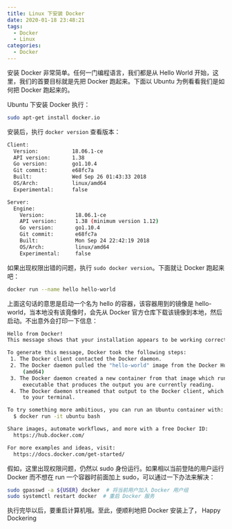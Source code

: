 ```yaml
---
title: Linux 下安装 Docker
date: 2020-01-18 23:48:21
tags:
  - Docker
  - Linux
categories:
  - Docker
---
```


安装 Docker 非常简单。任何一门编程语言，我们都是从 Hello World 开始，这里，我们的首要目标就是先把 Docker 跑起来。下面以 Ubuntu 为例看看我们是如何把 Docker 跑起来的。

<!-- more -->

Ubuntu 下安装 Docker 执行：
``` bash
sudo apt-get install docker.io
```

安装后，执行  `docker version` 查看版本：
``` bash
Client:
  Version:           18.06.1-ce
  API version:       1.38
  Go version:        go1.10.4
  Git commit:        e68fc7a
  Built:             Wed Sep 26 01:43:33 2018
  OS/Arch:           linux/amd64
  Experimental:      false

Server:
  Engine:
    Version:          18.06.1-ce
    API version:      1.38 (minimum version 1.12)
    Go version:       go1.10.4
    Git commit:       e68fc7a
    Built:            Mon Sep 24 22:42:19 2018
    OS/Arch:          linux/amd64
    Experimental:     false
```

如果出现权限出错的问题，执行 `sudo docker version`。下面就让 Docker 跑起来吧：
``` bash
docker run --name hello hello-world
```
上面这句话的意思是启动一个名为 hello 的容器，该容器用到的镜像是 hello-world，当本地没有该竟像时，会先从 Docker 官方仓库下载该镜像到本地，然后启动。不出意外会打印一下信息：
``` bash
Hello from Docker!
This message shows that your installation appears to be working correctly.

To generate this message, Docker took the following steps:
 1. The Docker client contacted the Docker daemon.
 2. The Docker daemon pulled the "hello-world" image from the Docker Hub.
     (amd64)
 3. The Docker daemon created a new container from that image which runs the
     executable that produces the output you are currently reading.
 4. The Docker daemon streamed that output to the Docker client, which sent it
     to your terminal.

To try something more ambitious, you can run an Ubuntu container with:
  $ docker run -it ubuntu bash

Share images, automate workflows, and more with a free Docker ID:
  https://hub.docker.com/

For more examples and ideas, visit:
  https://docs.docker.com/get-started/
```

假如，这里出现权限问题，仍然以 sudo 身份运行。如果相以当前登陆的用户运行 Docker 而不想在 run 一个容器时前面加上 sudo，可以通过一下办法来解决：
``` bash
sudo gpasswd -a ${USER} docker  # 将当前用户加入 Docker 用户组
sudo systemctl restart docker  # 重启 Docker 服务
```
执行完毕以后，要重启计算机哦。至此，便顺利地把 Docker 安装上了， Happy Dockering
